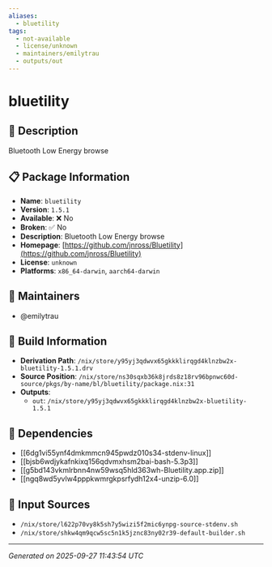 ```yaml
---
aliases:
  - bluetility
tags:
  - not-available
  - license/unknown
  - maintainers/emilytrau
  - outputs/out
---
```


# bluetility

## 📝 Description

Bluetooth Low Energy browse

## 📋 Package Information

- **Name**: `bluetility`
- **Version**: `1.5.1`
- **Available**: ❌ No
- **Broken**: ✅ No
- **Description**: Bluetooth Low Energy browse
- **Homepage**: [https://github.com/jnross/Bluetility](https://github.com/jnross/Bluetility)
- **License**: `unknown`
- **Platforms**: `x86_64-darwin`, `aarch64-darwin`
## 👥 Maintainers

- @emilytrau


## 🔧 Build Information

- **Derivation Path**: `/nix/store/y95yj3qdwvx65gkkklirqgd4klnzbw2x-bluetility-1.5.1.drv`
- **Source Position**: `/nix/store/ns30sqxb36k8jrds8z18rv96bpnwc60d-source/pkgs/by-name/bl/bluetility/package.nix:31`
- **Outputs**:
  - `out`:  `/nix/store/y95yj3qdwvx65gkkklirqgd4klnzbw2x-bluetility-1.5.1`

## 🔗 Dependencies

- [[6dg1vi55ynf4dmkmmcn945pwdz010s34-stdenv-linux]]
- [[bjsb6wdjykafnkixq156qdvmxhsm2bai-bash-5.3p3]]
- [[g5bd143vkmlrbnn4nw59wsq5hld363wh-Bluetility.app.zip]]
- [[ngq8wd5yvlw4pppkwmrgkpsrfydh12x4-unzip-6.0]]

## 📁 Input Sources

- `/nix/store/l622p70vy8k5sh7y5wizi5f2mic6ynpg-source-stdenv.sh`
- `/nix/store/shkw4qm9qcw5sc5n1k5jznc83ny02r39-default-builder.sh`

---
*Generated on 2025-09-27 11:43:54 UTC*
